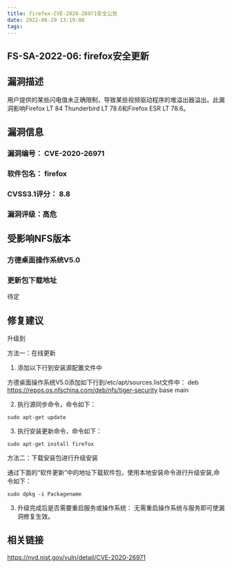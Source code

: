 ```yaml
---
title: firefox-CVE-2020-26971安全公告
date: 2022-06-29 13:19:08
tags:
---
```

## FS-SA-2022-06: firefox安全更新

## 漏洞描述

用户提供的某些闪电值未正确限制，导致某些视频驱动程序的堆溢出器溢出。此漏洞影响Firefox LT 84 Thunderbird LT 78.6和Firefox ESR LT 78.6。

## 漏洞信息

###    漏洞编号： CVE-2020-26971

###    软件包名： firefox

###    CVSS3.1评分： 8.8

###    漏洞评级：高危

## 受影响NFS版本

###    方德桌面操作系统V5.0

### 更新包下载地址

待定

## 修复建议

升级到 

方法一：在线更新

1. 添加以下行到安装源配置文件中

方德桌面操作系统V5.0添加如下行到/etc/apt/sources.list文件中：
deb https://repos.os.nfschina.com/deb/nfs/tiger-security base main

2. 执行源同步命令，命令如下：

```
sudo apt-get update
```

3. 执行安装更新命令，命令如下：

```
sudo apt-get install firefox
```

方法二：下载安装包进行升级安装

通过下面的“软件更新”中的地址下载软件包，使用本地安装命令进行升级安装,命令如下：

```
sudo dpkg -i Packagename
```

3. 升级完成后是否需要重启服务或操作系统：
   无需重启操作系统与服务即可使漏洞修复生效。

## 相关链接

https://nvd.nist.gov/vuln/detail/CVE-2020-26971
